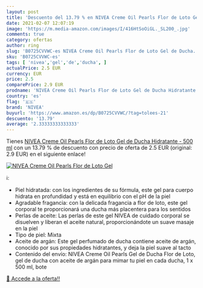 ```yaml
---
layout: post
title: 'Descuento del 13.79 % en NIVEA Creme Oil Pearls Flor de Loto Gel '
date: 2021-02-07 12:07:19
image: 'https://m.media-amazon.com/images/I/416HtSoOiGL._SL200_.jpg'
comments: true
category: ofertas
author: ring
slug: 'B0725CVVWC-es NIVEA Creme Oil Pearls Flor de Loto Gel de Ducha...'
sku: 'B0725CVVWC-es'
tags: [ 'nivea','gel','de','ducha', ]
actualPrice: 2.5 EUR
currency: EUR
price: 2.5
comparePrice: 2.9 EUR
prodname: 'NIVEA Creme Oil Pearls Flor de Loto Gel de Ducha Hidratante - 500 ml'
country: 'es'
flag: '🇪🇸'
brand: 'NIVEA'
buyurl: 'https://www.amazon.es/dp/B0725CVVWC/?tag=tolees-21'
descuento: '13.79'
average: '2.33333333333333'
---
```


Tienes [NIVEA Creme Oil Pearls Flor de Loto Gel de Ducha Hidratante - 500 ml](https://www.amazon.es/dp/B0725CVVWC/?tag=tolees-21) con un 13.79 % de descuento con precio de oferta de 2.5 EUR (original: 2.9 EUR) en el siguiente enlace!

[![NIVEA Creme Oil Pearls Flor de Loto Gel ](https://m.media-amazon.com/images/I/416HtSoOiGL._SL200_.jpg)](https://www.amazon.es/dp/B0725CVVWC/?tag=tolees-21)

ℹ️:

- Piel hidratada: con los ingredientes de su fórmula, este gel para cuerpo hidrata en profundidad y está en equilibrio con el pH de la piel
- Agradable fragancia: con la delicada fragancia a flor de loto, este gel corporal te proporcionará una ducha más placentera para los sentidos
- Perlas de aceite: Las perlas de este gel NIVEA de cuidado corporal se disuelven y liberan el aceite natural, proporcionándote un suave masaje en la piel
- Tipo de piel: Mixta
- Aceite de argán: Este gel perfumado de ducha contiene aceite de argán, conocido por sus propiedades hidratantes, y deja la piel suave al tacto
- Contenido del envío: NIVEA Creme Oil Pearls Gel de Ducha Flor de Loto, gel de ducha con aceite de argán para mimar tu piel en cada ducha, 1 x 500 ml, bote

[🛒 Accede a la oferta!!](https://www.amazon.es/dp/B0725CVVWC/?tag=tolees-21)
